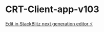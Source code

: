 # CRT-Client-app-v103

[Edit in StackBlitz next generation editor ⚡️](https://stackblitz.com/~/github.com/CRT-AUTO/CRT-Client-app-v103)